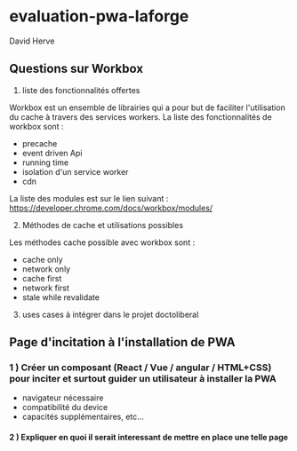 # evaluation-pwa-laforge

David Herve

## Questions sur Workbox
 
1) liste des fonctionnalités offertes

Workbox est un ensemble de librairies qui a pour but de faciliter l'utilisation du cache à travers des services workers.
La liste des fonctionnalités de workbox sont : 
- precache
- event driven Api
- running time
- isolation d'un service worker
- cdn

La liste des modules est sur le lien suivant :
https://developer.chrome.com/docs/workbox/modules/


2) Méthodes de cache et utilisations possibles

Les méthodes cache possible avec workbox sont :
- cache only
- network only
- cache first
- network first
- stale while revalidate


3) uses cases à intégrer dans le projet doctoliberal
 
## Page d'incitation à l'installation de PWA
 
### 1 ) Créer un composant (React / Vue / angular / HTML+CSS) pour inciter et surtout guider un utilisateur à installer la PWA

- navigateur nécessaire
- compatibilité du device
- capacités supplémentaires, etc...

#### 2 ) Expliquer en quoi il serait interessant de mettre en place une telle page